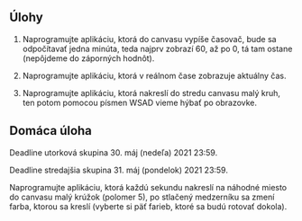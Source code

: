 ## Úlohy

1. Naprogramujte aplikáciu, ktorá do canvasu vypíše časovač, bude sa odpočítavať jedna minúta, teda najprv zobrazí 60, až po 0, tá tam ostane (nepôjdeme do záporných hodnôt).

2. Naprogramujte aplikáciu, ktorá v reálnom čase zobrazuje aktuálny čas. 

3. Naprogramujte aplikáciu, ktorá nakreslí do stredu canvasu malý kruh, ten potom pomocou písmen WSAD vieme hýbať po obrazovke. 

## Domáca úloha

Deadline utorková skupina 30. máj (nedeľa) 2021 23:59.

Deadline stredajšia skupina 31. máj (pondelok) 2021 23:59.

Naprogramujte aplikáciu, ktorá každú sekundu nakreslí na náhodné miesto do canvasu malý krúžok (polomer 5), po stlačený medzerníku sa zmení farba, ktorou sa kreslí (vyberte si päť farieb, ktoré sa budú rotovať dokola). 

